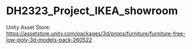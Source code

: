 # DH2323_Project_IKEA_showroom

Unity Asset Store: 
https://assetstore.unity.com/packages/3d/props/furniture/furniture-free-low-poly-3d-models-pack-260522

